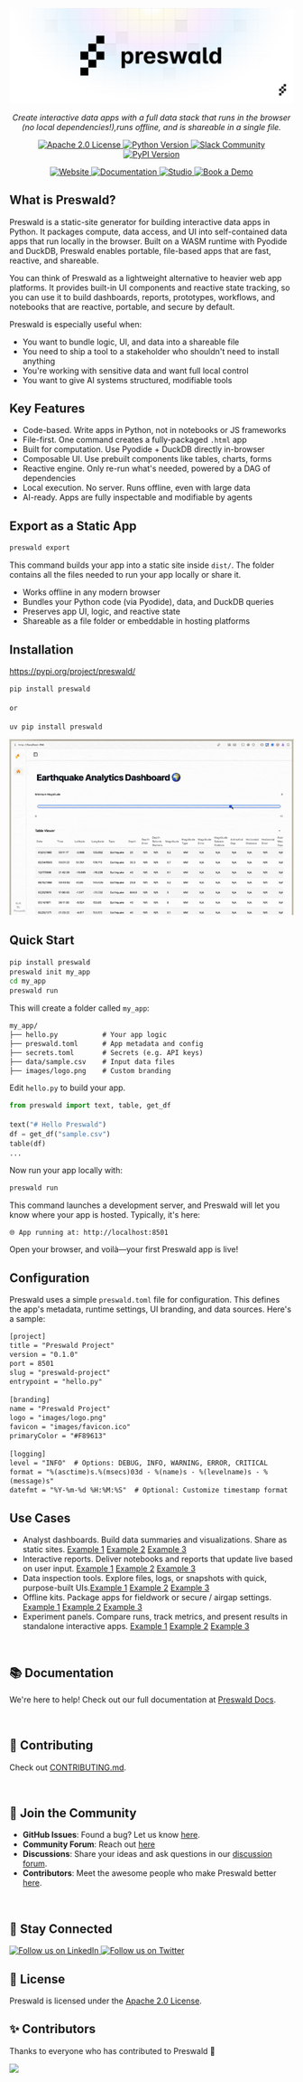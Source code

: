 <p align="center">
  <img src="assets/PreswaldBanner.png" alt="Banner">
</p>


<p align="center">
    <em>Create interactive data apps with a full data stack that runs in the browser (no local dependencies!),runs offline, and is shareable in a single file.
    </em>
</p>
<p align="center">
    <a href="LICENSE">
        <img src="https://img.shields.io/badge/license-Apache%202.0-blue.svg" alt="Apache 2.0 License">
    </a>
    <a href="https://www.python.org/downloads/">
        <img src="https://img.shields.io/badge/python-3.7%2B-blue.svg" alt="Python Version">
    </a>
    <a href="https://join.slack.com/t/structuredlabs-users/shared_invite/zt-33zwhyv3l-6Xu4bHL6b6~bI3z9fvlUig">
        <img src="https://img.shields.io/badge/Slack-Join%20Community-orange" alt="Slack Community">
    </a>
    <a href="https://pypi.org/project/preswald/">
        <img src="https://img.shields.io/pypi/v/preswald" alt="PyPI Version">
    </a>
</p>

<p align="center">
<a href="https://preswald.com" target="_blank">
<img src="https://img.shields.io/badge/Landing%20Page-Visit-blue?style=for-the-badge" alt="Website">
</a>
<a href="https://docs.preswald.com" target="_blank">
<img src="https://img.shields.io/badge/Documentation-Read-green?style=for-the-badge" alt="Documentation">
</a>
<a href="https://preswald.com/dashboard" target="_blank">
<img src="https://img.shields.io/badge/Studio-Get Started-orange?style=for-the-badge" alt="Studio">
</a>
<a href="https://cal.com/amruthagujjar" target="_blank">
<img src="https://img.shields.io/badge/Book%20a%20Demo-Schedule-red?style=for-the-badge" alt="Book a Demo">
</a>
</p>

## **What is Preswald?**

Preswald is a static-site generator for building interactive data apps in Python. It packages compute, data access, and UI into self-contained data apps that run locally in the browser. Built on a WASM runtime with Pyodide and DuckDB, Preswald enables portable, file-based apps that are fast, reactive, and shareable.

You can think of Preswald as a lightweight alternative to heavier web app platforms. It provides built-in UI components and reactive state tracking, so you can use it to build dashboards, reports, prototypes, workflows, and notebooks that are reactive, portable, and secure by default.

Preswald is especially useful when:

- You want to bundle logic, UI, and data into a shareable file
- You need to ship a tool to a stakeholder who shouldn't need to install anything
- You're working with sensitive data and want full local control
- You want to give AI systems structured, modifiable tools

## **Key Features**

- Code-based. Write apps in Python, not in notebooks or JS frameworks
- File-first. One command creates a fully-packaged `.html` app
- Built for computation. Use Pyodide + DuckDB directly in-browser
- Composable UI. Use prebuilt components like tables, charts, forms
- Reactive engine. Only re-run what's needed, powered by a DAG of dependencies
- Local execution. No server. Runs offline, even with large data
- AI-ready. Apps are fully inspectable and modifiable by agents

## Export as a Static App

```bash
preswald export
```

This command builds your app into a static site inside `dist/`. The folder contains all the files needed to run your app locally or share it.

* Works offline in any modern browser
* Bundles your Python code (via Pyodide), data, and DuckDB queries
* Preserves app UI, logic, and reactive state
* Shareable as a file folder or embeddable in hosting platforms


## **Installation**

https://pypi.org/project/preswald/

```bash
pip install preswald

or 

uv pip install preswald
```

![Demo GIF](assets/demo1.gif)

## **Quick Start**

```bash
pip install preswald
preswald init my_app
cd my_app
preswald run
```

This will create a folder called `my_app`:

```
my_app/
├── hello.py           # Your app logic
├── preswald.toml      # App metadata and config
├── secrets.toml       # Secrets (e.g. API keys)
├── data/sample.csv    # Input data files
├── images/logo.png    # Custom branding
```

Edit `hello.py` to build your app.

```python
from preswald import text, table, get_df

text("# Hello Preswald")
df = get_df("sample.csv")
table(df)
...
```

Now run your app locally with:

```bash
preswald run
```

This command launches a development server, and Preswald will let you know where your app is hosted. Typically, it's here:

```
🌐 App running at: http://localhost:8501
```

Open your browser, and voilà—your first Preswald app is live!


## **Configuration**

Preswald uses a simple `preswald.toml` file for configuration. This defines the app's metadata, runtime settings, UI branding, and data sources. Here's a sample:

```
[project]
title = "Preswald Project"
version = "0.1.0"
port = 8501
slug = "preswald-project"
entrypoint = "hello.py"

[branding]
name = "Preswald Project"
logo = "images/logo.png"
favicon = "images/favicon.ico"
primaryColor = "#F89613"

[logging]
level = "INFO"  # Options: DEBUG, INFO, WARNING, ERROR, CRITICAL
format = "%(asctime)s.%(msecs)03d - %(name)s - %(levelname)s - %(message)s"
datefmt = "%Y-%m-%d %H:%M:%S"  # Optional: Customize timestamp format
```

## **Use Cases**

- Analyst dashboards. Build data summaries and visualizations. Share as static sites. [Example 1]() [Example 2]() [Example 3]()  
- Interactive reports. Deliver notebooks and reports that update live based on user input. [Example 1]() [Example 2]() [Example 3]()  
- Data inspection tools. Explore files, logs, or snapshots with quick, purpose-built UIs.[Example 1]() [Example 2]() [Example 3]()  
- Offline kits. Package apps for fieldwork or secure / airgap settings. [Example 1]() [Example 2]() [Example 3]()  
- Experiment panels. Compare runs, track metrics, and present results in standalone interactive apps. [Example 1]() [Example 2]() [Example 3]()  

<br>

## **📚 Documentation**

We're here to help! Check out our full documentation at [Preswald Docs](https://docs.preswald.com/).

<br>

## **🤝 Contributing**

Check out [CONTRIBUTING.md](CONTRIBUTING.md).

<br>

## **🎉 Join the Community**

- **GitHub Issues**: Found a bug? Let us know [here](https://github.com/StructuredLabs/preswald/issues).
- **Community Forum**: Reach out [here](https://join.slack.com/t/structuredlabs-users/shared_invite/zt-33zwhyv3l-6Xu4bHL6b6~bI3z9fvlUig)
- **Discussions**: Share your ideas and ask questions in our [discussion forum](https://github.com/StructuredLabs/preswald/discussions).
- **Contributors**: Meet the awesome people who make Preswald better [here](https://github.com/StructuredLabs/preswald/graphs/contributors).

<br>

## **📢 Stay Connected**

<p>
    <a href="https://www.linkedin.com/company/structuredlabs/" target="_blank">
        <img src="https://img.shields.io/badge/Follow%20Us-LinkedIn-blue?style=for-the-badge&logo=linkedin" alt="Follow us on LinkedIn">
    </a>
    <a href="https://x.com/StructuredLabs" target="_blank">
        <img src="https://img.shields.io/badge/Follow%20Us-Twitter-1DA1F2?style=for-the-badge&logo=twitter" alt="Follow us on Twitter">
    </a>
</p>

## **📄 License**

Preswald is licensed under the [Apache 2.0 License](LICENSE).

## ✨ Contributors

Thanks to everyone who has contributed to Preswald 💜

[![](https://contrib.rocks/image?repo=StructuredLabs/preswald)](https://github.com/StructuredLabs/preswald/graphs/contributors)

